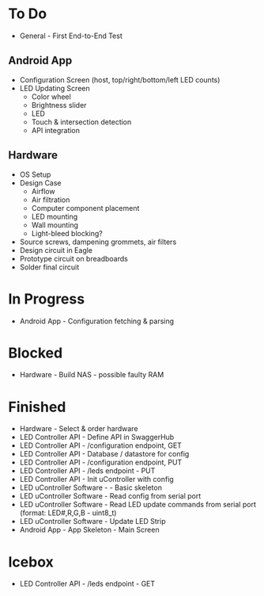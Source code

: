 # To Do
- General - First End-to-End Test

## Android App
- Configuration Screen (host, top/right/bottom/left LED counts)
- LED Updating Screen
  - Color wheel
  - Brightness slider
  - LED
  - Touch & intersection detection
  - API integration

## Hardware
- OS Setup
- Design Case
  - Airflow
  - Air filtration
  - Computer component placement
  - LED mounting
  - Wall mounting
  - Light-bleed blocking?
- Source screws, dampening grommets, air filters
- Design circuit in Eagle
- Prototype circuit on breadboards
- Solder final circuit

# In Progress
- Android App - Configuration fetching & parsing

# Blocked
- Hardware - Build NAS - possible faulty RAM

# Finished
- Hardware - Select & order hardware
- LED Controller API - Define API in SwaggerHub
- LED Controller API - /configuration endpoint, GET
- LED Controller API - Database / datastore for config
- LED Controller API - /configuration endpoint, PUT
- LED Controller API - /leds endpoint - PUT
- LED Controller API - Init uController with config
- LED uController Software - - Basic skeleton
- LED uController Software - Read config from serial port
- LED uController Software - Read LED update commands from serial port (format: LED#,R,G,B - uint8_t)
- LED uController Software - Update LED Strip
- Android App - App Skeleton - Main Screen

# Icebox

- LED Controller API - /leds endpoint - GET

